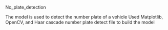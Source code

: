 No_plate_detection

The model is used to detect the number plate of a vehicle
Used Matplotlib, OpenCV, and Haar cascade number plate detect file to build the model

